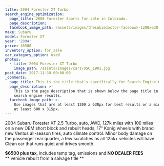 ```yaml
---
title: 2004 Forester XT Turbo
search_engine_optimization:
  page_title: 2008 Forester Sports for sale in Colorado.
  page_description:
  facebook_image_path: /assets/images/thesubiedoctor-facebook-1200x630.png
make: Subaru
model: Forester XT
year: '2004'
price: $6500
inventory_option: for_sale
car_category_option: used
photos:
  - title: 2004 Forester XT Turbo
    image_path: /assets/images/cars/DSC_1901.jpg
post_date: 2017-11-30 00:00:00
_comments:
  page_title: This is the title that's specifically for Search Engine Optimization.
  page_description: >-
    This is the page description that is shown below the page title in the
    search engine results.
  facebook_image_path: >-
    Use images that are at least 1200 x 630px for best results or a minimum of
    at least 600 x 315px.
---
```



<div><p>2004 Subaru Forester XT 2.5 Turbo, auto, AWD, 127k miles with 100 miles on a new OEM short block and rebuilt heads, 17" Konig wheels with brand new Ventus all-season tires, auto climate control. Minor body damage on the passenger rear quarter, a few scratches as all 125k+ vehicles will have. Clean car that runs quiet and drives smooth.</p><p><strong>$6500 plus tax</strong>, includes temp tag, emissions and <strong>NO DEALER FEES</strong><br />** vehicle rebuilt from a salvage title **<br />&nbsp;</p></div>